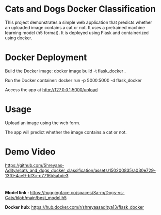 # Cats and Dogs Docker Classification
This project demonstrates a simple web application that predicts whether an uploaded image contains a cat or not. It uses a pretrained machine learning model (h5 format). It is deployed using Flask and containerized using docker.

# Docker Deployment
Build the Docker image: docker image build -t flask_docker .

Run the Docker container: docker run -p 5000:5000 -d flask_docker

Access the app at http://127.0.0.1:5000/upload

# Usage
Upload an image using the web form.

The app will predict whether the image contains a cat or not.

# Demo Video
https://github.com/Shreyaas-Aditya/cats_and_dogs_docker_classification/assets/150200835/a030e729-13f0-4ae9-bf3c-c7716b5abde3
#
  
**Model link** : https://huggingface.co/spaces/Sa-m/Dogs-vs-Cats/blob/main/best_model.h5

**Docker hub**: https://hub.docker.com/r/shreyaasaditya13/flask_docker
